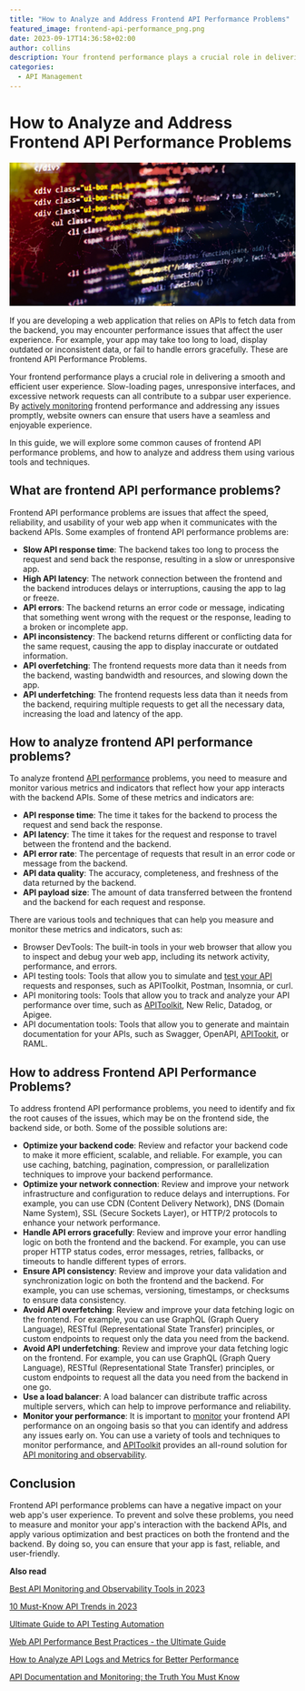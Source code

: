 ```yaml
---
title: "How to Analyze and Address Frontend API Performance Problems"
featured_image: frontend-api-performance_png.png
date: 2023-09-17T14:36:58+02:00
author: collins
description: Your frontend performance plays a crucial role in delivering a smooth and efficient user experience.
categories:
  - API Management
---
```


# How to Analyze and Address Frontend API Performance Problems

![Frontend API Performance](./frontend-api-performance_png.png)

If you are developing a web application that relies on APIs to fetch data from the backend, you may encounter performance issues that affect the user experience. For example, your app may take too long to load, display outdated or inconsistent data, or fail to handle errors gracefully. These are frontend API Performance Problems.

Your frontend performance plays a crucial role in delivering a smooth and efficient user experience. Slow-loading pages, unresponsive interfaces, and excessive network requests can all contribute to a subpar user experience. By [actively monitoring](https://apitoolkit.io/api-performance-monitoring-and-compliance/) frontend performance and addressing any issues promptly, website owners can ensure that users have a seamless and enjoyable experience.

In this guide, we will explore some common causes of frontend API performance problems, and how to analyze and address them using various tools and techniques.

## What are frontend API performance problems?

Frontend API performance problems are issues that affect the speed, reliability, and usability of your web app when it communicates with the backend APIs. Some examples of frontend API performance problems are:

- **Slow API response time**: The backend takes too long to process the request and send back the response, resulting in a slow or unresponsive app.
- **High API latency**: The network connection between the frontend and the backend introduces delays or interruptions, causing the app to lag or freeze.
- **API errors**: The backend returns an error code or message, indicating that something went wrong with the request or the response, leading to a broken or incomplete app.
- **API inconsistency**: The backend returns different or conflicting data for the same request, causing the app to display inaccurate or outdated information.
- **API overfetching**: The frontend requests more data than it needs from the backend, wasting bandwidth and resources, and slowing down the app.
- **API underfetching**: The frontend requests less data than it needs from the backend, requiring multiple requests to get all the necessary data, increasing the load and latency of the app.

## How to analyze frontend API performance problems?

To analyze frontend [API performance](https://apitoolkit.io/blog/web-api-performance/) problems, you need to measure and monitor various metrics and indicators that reflect how your app interacts with the backend APIs. Some of these metrics and indicators are:

- **API response time**: The time it takes for the backend to process the request and send back the response.
- **API latency**: The time it takes for the request and response to travel between the frontend and the backend.
- **API error rate**: The percentage of requests that result in an error code or message from the backend.
- **API data quality**: The accuracy, completeness, and freshness of the data returned by the backend.
- **API payload size**: The amount of data transferred between the frontend and the backend for each request and response.

There are various tools and techniques that can help you measure and monitor these metrics and indicators, such as:

- Browser DevTools: The built-in tools in your web browser that allow you to inspect and debug your web app, including its network activity, performance, and errors.
- API testing tools: Tools that allow you to simulate and [test your API](https://apitoolkit.io/blog/api-testing-automation/) requests and responses, such as APIToolkit, Postman, Insomnia, or curl.
- API monitoring tools: Tools that allow you to track and analyze your API performance over time, such as [APIToolkit](https://apitoolkit.io), New Relic, Datadog, or Apigee.
- API documentation tools: Tools that allow you to generate and maintain documentation for your APIs, such as Swagger, OpenAPI, [APITookit](https://apitoolkit.io), or RAML.

## How to address Frontend API Performance Problems?

To address frontend API performance problems, you need to identify and fix the root causes of the issues, which may be on the frontend side, the backend side, or both. Some of the possible solutions are:

- **Optimize your backend code**: Review and refactor your backend code to make it more efficient, scalable, and reliable. For example, you can use caching, batching, pagination, compression, or parallelization techniques to improve your backend performance.
- **Optimize your network connection**: Review and improve your network infrastructure and configuration to reduce delays and interruptions. For example, you can use CDN (Content Delivery Network), DNS (Domain Name System), SSL (Secure Sockets Layer), or HTTP/2 protocols to enhance your network performance.
- **Handle API errors gracefully**: Review and improve your error handling logic on both the frontend and the backend. For example, you can use proper HTTP status codes, error messages, retries, fallbacks, or timeouts to handle different types of errors.
- **Ensure API consistency**: Review and improve your data validation and synchronization logic on both the frontend and the backend. For example, you can use schemas, versioning, timestamps, or checksums to ensure data consistency.
- **Avoid API overfetching**: Review and improve your data fetching logic on the frontend. For example, you can use GraphQL (Graph Query Language), RESTful (Representational State Transfer) principles, or custom endpoints to request only the data you need from the backend.
- **Avoid API underfetching**: Review and improve your data fetching logic on the frontend. For example, you can use GraphQL (Graph Query Language), RESTful (Representational State Transfer) principles, or custom endpoints to request all the data you need from the backend in one go.
- **Use a load balancer**: A load balancer can distribute traffic across multiple servers, which can help to improve performance and reliability.
- **Monitor your performance**: It is important to [monitor](https://apitoolkit.io/blog/best-api-monitoring-and-observability-tools/) your frontend API performance on an ongoing basis so that you can identify and address any issues early on. You can use a variety of tools and techniques to monitor performance, and [APIToolkit](https://apitoolkit.io) provides an all-round solution for [API monitoring and observability](https://apitoolkit.io/blog/api-documentation-and-observability-the-truth-you-must-know/).

## Conclusion

Frontend API performance problems can have a negative impact on your web app's user experience. To prevent and solve these problems, you need to measure and monitor your app's interaction with the backend APIs, and apply various optimization and best practices on both the frontend and the backend. By doing so, you can ensure that your app is fast, reliable, and user-friendly.

**Also read**

[Best API Monitoring and Observability Tools in 2023](https://apitoolkit.io/blog/best-api-monitoring-and-observability-tools/)

[10 Must-Know API Trends in 2023](https://apitoolkit.io/blog/api-trends/)

[Ultimate Guide to API Testing Automation](https://apitoolkit.io/blog/api-testing-automation/) 

[Web API Performance Best Practices - the Ultimate Guide](https://apitoolkit.io/blog/web-api-performance/)

[How to Analyze API Logs and Metrics for Better Performance](https://apitoolkit.io/blog/api-logs-and-metrics/)

[API Documentation and Monitoring: the Truth You Must Know](https://apitoolkit.io/blog/api-documentation-and-observability-the-truth-you-must-know/)
